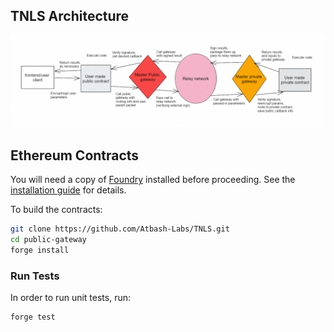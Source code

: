 ## TNLS Architecture
![TNLS Architecture](assets/tnls_architecture.png)

## Ethereum Contracts

You will need a copy of [Foundry](https://github.com/foundry-rs/foundry) installed before proceeding. See the [installation guide](https://github.com/foundry-rs/foundry#installation) for details.

To build the contracts:

```sh
git clone https://github.com/Atbash-Labs/TNLS.git
cd public-gateway
forge install 
```

### Run Tests

In order to run unit tests, run: 

```sh
forge test
```